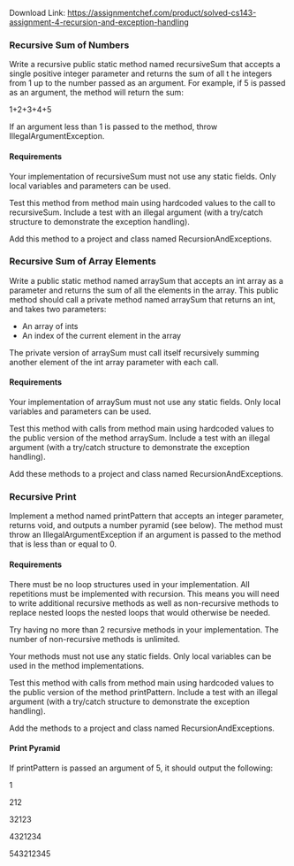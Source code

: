 Download Link: https://assignmentchef.com/product/solved-cs143-assignment-4-recursion-and-exception-handling
<br>
<h3>Recursive Sum of Numbers</h3>

Write a recursive public static method named recursiveSum that accepts a single positive integer parameter and returns the sum of all t he integers from 1 up to the number passed as an argument. For example, if 5 is passed as an argument, the method will return the sum:

1+2+3+4+5

If an argument less than 1 is passed to the method, throw IllegalArgumentException.

<h4>Requirements</h4>

Your implementation of recursiveSum must not use any static fields. Only local variables and parameters can be used.

Test this method from method main using hardcoded values to the call to recursiveSum. Include a test with an illegal argument (with a try/catch structure to demonstrate the exception handling).

Add this method to a project and class named RecursionAndExceptions.

<h3>Recursive Sum of Array Elements</h3>

Write a public static method named arraySum that accepts an int array as a parameter and returns the sum of all the elements in the array. This public method should call a private method named arraySum that returns an int, and takes two parameters:

<ul>

 <li>An array of ints</li>

 <li>An index of the current element in the array</li>

</ul>

The private version of arraySum must call itself recursively summing another element of the int array parameter with each call.

<h4>Requirements</h4>

Your implementation of arraySum must not use any static fields. Only local variables and parameters can be used.

Test this method with calls from method main using hardcoded values to the public version of the method arraySum. Include a test with an illegal argument (with a try/catch structure to demonstrate the exception handling).

Add these methods to a project and class named RecursionAndExceptions.

<h3>Recursive Print</h3>

Implement a method named printPattern that accepts an integer parameter, returns void, and outputs a number pyramid (see below). The method must throw an IllegalArgumentException if an argument is passed to the method that is less than or equal to 0.

<h4>Requirements</h4>

There must be no loop structures used in your implementation. All repetitions must be implemented with recursion. This means you will need to write additional recursive methods as well as non-recursive methods to replace nested loops the nested loops that would otherwise be needed.

Try having no more than 2 recursive methods in your implementation. The number of non-recursive methods is unlimited.

Your methods must not use any static fields. Only local variables can be used in the method implementations.

Test this method with calls from method main using hardcoded values to the public version of the method printPattern. Include a test with an illegal argument (with a try/catch structure to demonstrate the exception handling).

Add the methods to a project and class named RecursionAndExceptions.

<h4>Print Pyramid</h4>

If printPattern is passed an argument of 5, it should output the following:

1

212

32123

4321234

543212345


